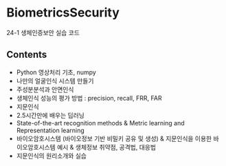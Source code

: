 # BiometricsSecurity
24-1 생체인증보안 실습 코드

## Contents
- Python 영상처리 기초, numpy
- 나만의 얼굴인식 시스템 만들기
- 주성분분석과 안면인식
- 생체인식 성능의 평가 방법 : precision, recall, FRR, FAR
- 지문인식
- 2.5시간만에 배우는 딥러닝
- State-of-the-art recognition methods & Metric learning and Representation learning
- 바이오암호시스템 (바이오정보 기반 비밀키 공유 및 생성) & 지문인식을 이용한 바이오암호시스템 예시 & 생체정보 취약점, 공격법, 대응법
- 지문인식의 원리소개와 실습
